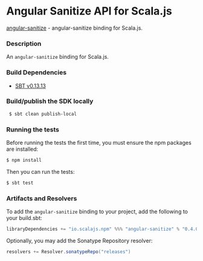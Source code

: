 Angular Sanitize API for Scala.js
================================
[angular-sanitize](https://www.npmjs.com/package/angular-sanitize) - angular-sanitize binding for Scala.js.

### Description

An `angular-sanitize` binding for Scala.js.

### Build Dependencies

* [SBT v0.13.13](http://www.scala-sbt.org/download.html)

### Build/publish the SDK locally

```bash
 $ sbt clean publish-local
```

### Running the tests

Before running the tests the first time, you must ensure the npm packages are installed:

```bash
$ npm install
```

Then you can run the tests:

```bash
$ sbt test
```

### Artifacts and Resolvers

To add the `angular-sanitize` binding to your project, add the following to your build.sbt:  

```sbt
libraryDependencies += "io.scalajs.npm" %%% "angular-sanitize" % "0.4.0-pre2"
```

Optionally, you may add the Sonatype Repository resolver:

```sbt   
resolvers += Resolver.sonatypeRepo("releases") 
```